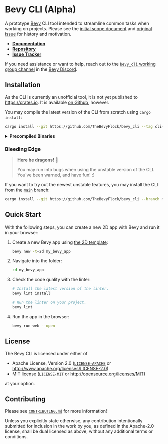 # Bevy CLI (Alpha)

A prototype [Bevy] CLI tool intended to streamline common tasks when working on projects. Please see the [initial scope document] and [original issue] for history and motivation.

- [**Documentation**](https://thebevyflock.github.io/bevy_cli/)
- [**Repository**](https://github.com/TheBevyFlock/bevy_cli)
- [**Issue Tracker**](https://github.com/TheBevyFlock/bevy_cli/issues)

If you need assistance or want to help, reach out to the [`bevy_cli` working group channel] in the [Bevy Discord].

[Bevy]: https://bevy.org
[initial scope document]: https://hackmd.io/cCHAfbtaSviU_MDnbNHKxg
[original issue]: https://github.com/bevyengine/bevy/issues/436
[`bevy_cli` working group channel]: https://discord.com/channels/691052431525675048/1278871953721262090
[Bevy Discord]: https://discord.gg/bevy

## Installation

<!-- Please keep this section synchronized with the `mdbook` docs. -->

As the CLI is currently an unofficial tool, it is not yet published to <https://crates.io>. It is available [on Github](https://github.com/TheBevyFlock/bevy_cli), however.

You may compile the latest version of the CLI from scratch using `cargo install`:

```sh
cargo install --git https://github.com/TheBevyFlock/bevy_cli --tag cli-v0.1.0-alpha.2 --locked bevy_cli
```

<details>
    <summary><strong>Precompiled Binaries</strong></summary>

The CLI is precompiled for Linux, Windows, and macOS. You may install the latest precompiled binary using [`cargo-binstall`](https://github.com/cargo-bins/cargo-binstall):

```sh
cargo binstall --git https://github.com/TheBevyFlock/bevy_cli --version 0.1.0-alpha.2 --locked bevy_cli
```

You can manually download the precompiled binaries from the [release page](https://github.com/TheBevyFlock/bevy_cli/releases).

</details>

### Bleeding Edge

> **Here be dragons! 🐉**
>
> You may run into bugs when using the unstable version of the CLI. You've been warned, and have fun! :)

If you want to try out the newest unstable features, you may install the CLI from the [`main`](https://github.com/TheBevyFlock/bevy_cli/tree/main) branch:

```sh
cargo install --git https://github.com/TheBevyFlock/bevy_cli --branch main --locked bevy_cli
```

## Quick Start

<!-- Please keep this section synchronized with the `mdbook` docs. -->

With the following steps, you can create a new 2D app with Bevy and run it in your browser:

1. Create a new Bevy app using [the 2D template](https://github.com/TheBevyFlock/bevy_new_2d):

    ```sh
    bevy new -t=2d my_bevy_app
    ```

2. Navigate into the folder:

   ```sh
   cd my_bevy_app
   ```

3. Check the code quality with the linter:

    ```sh
    # Install the latest version of the linter.
    bevy lint install

    # Run the linter on your project.
    bevy lint
    ```

4. Run the app in the browser:

    ```sh
    bevy run web --open
    ```

## License

The Bevy CLI is licensed under either of

- Apache License, Version 2.0 ([`LICENSE-APACHE`](LICENSE-APACHE) or <http://www.apache.org/licenses/LICENSE-2.0>)
- MIT license ([`LICENSE-MIT`](LICENSE-MIT) or <http://opensource.org/licenses/MIT>)

at your option.

## Contributing

Please see [`CONTRIBUTING.md`](CONTRIBUTING.md) for more information!

Unless you explicitly state otherwise, any contribution intentionally submitted for inclusion in the work by you, as defined in the Apache-2.0 license, shall be dual licensed as above, without any additional terms or conditions.
